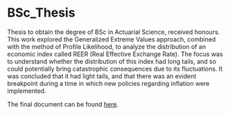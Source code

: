 # BSc_Thesis

Thesis to obtain the degree of BSc in Actuarial Science, received honours. This work explored the Generalized Extreme Values approach, combined with the method of Profile Likelihood, to analyze the distribution of an economic index called REER (Real Effective Exchange Rate). The focus was to understand whether the distribution of this index had long tails, and so could potentially bring catastrophic consequences due to its fluctuations. It was concluded that it had light tails, and that there was an evident breakpoint during a time in which new policies regarding inflation were implemented.

The final document can be found [here](https://github.com/m-durand/BSc_Thesis/blob/main/final_docs/TesisL.pdf).
